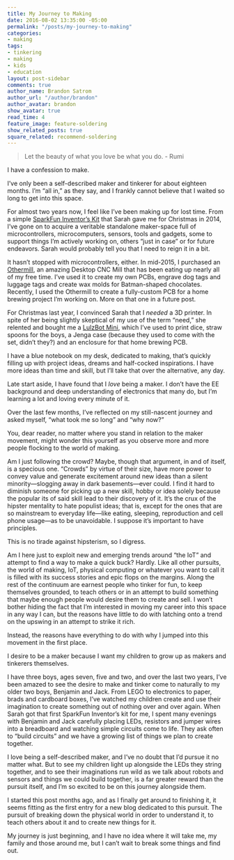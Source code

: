 ```yaml
---
title: My Journey to Making
date: 2016-08-02 13:35:00 -05:00
permalink: "/posts/my-journey-to-making"
categories:
- making
tags:
- tinkering
- making
- kids
- education
layout: post-sidebar
comments: true
author_name: Brandon Satrom
author_url: "/author/brandon"
author_avatar: brandon
show_avatar: true
read_time: 4
feature_image: feature-soldering
show_related_posts: true
square_related: recommend-soldering
---
```


 > Let the beauty of what you love be what you do. - Rumi

I have a confession to make.

I’ve only been a self-described maker and tinkerer for about eighteen months. I’m “all in,” as they say, and I frankly cannot believe that I waited so long to get into this space. 

For almost two years now, I feel like I’ve been making up for lost time. From a simple [SparkFun Inventor’s Kit](http://sparkfun.com) that Sarah gave me for Christmas in 2014, I’ve gone on to acquire a veritable standalone maker-space full of microcontrollers, microcomputers, sensors, tools and gadgets, some to support things I’m actively working on, others “just in case” or for future endeavors. Sarah would probably tell you that I need to reign it in a bit.

It hasn’t stopped with microcontrollers, either. In mid-2015, I purchased an [Othermill](http://othermachine.co), an amazing Desktop CNC Mill that has been eating up nearly all of my free time. I’ve used it to create my own PCBs, engrave dog tags and luggage tags and create wax molds for Batman-shaped chocolates. Recently, I used the Othermill to create a fully-custom PCB for a home brewing project I’m working on. More on that one in a future post.

For Christmas last year, I convinced Sarah that I *needed* a 3D printer. In spite of her being slightly skeptical of my use of the term “need,” she relented and bought me a [LulzBot Mini](http://lulzbot.com), which I’ve used to print dice, straw spoons for the boys, a Jenga case (because they used to come with the set, didn’t they?) and an enclosure for that home brewing PCB.

I have a blue notebook on my desk, dedicated to making, that’s quickly filling up with  project ideas, dreams and half-cocked inspirations. I have more ideas than time and skill, but I’ll take that over the alternative, any day.

Late start aside, I have found that I *love* being a maker. I don’t have the EE background and deep understanding of electronics that many do, but I’m learning a lot and loving every minute of it.

Over the last few months, I’ve reflected on my still-nascent journey and asked myself, “what took me so long” and “why now?” 

You, dear reader, no matter where you stand in relation to the maker movement, might wonder this yourself as you observe more and more people flocking to the world of making. 

Am I just following the crowd? Maybe, though that argument, in and of itself, is a specious one. “Crowds” by virtue of their size, have more power to convey value and generate excitement around new ideas than a silent minority—slogging away in dark basements—ever could. I find it hard to diminish someone for picking up a new skill, hobby or idea solely because the popular its of said skill lead to their discovery of it. It’s the crux of the hipster mentality to hate populist ideas; that is, except for the ones that are so mainstream to everyday life—like eating, sleeping, reproduction and cell phone usage—as to be unavoidable. I suppose it’s important to have principles.

This is no tirade against hipsterism, so I digress.

Am I here just to exploit new and emerging trends around “the IoT” and attempt to find a way to make a quick buck? Hardly. Like all other pursuits, the world of making, IoT, physical computing or whatever you want to call it is filled with its success stories and epic flops on the margins. Along the rest of the continuum are earnest people who tinker for fun, to keep themselves grounded, to teach others or in an attempt to build something that maybe enough people would desire them to create and sell. I won’t bother hiding the fact that I’m interested in moving my career into this space in any way I can, but the reasons have little to do with latching onto a trend on the upswing in an attempt to strike it rich. 

Instead, the reasons have everything to do with why I jumped into this movement in the first place.

I desire to be a maker because I want my children to grow up as makers and tinkerers themselves. 

I have three boys, ages seven, five and two, and over the last two years, I’ve been amazed to see the desire to make and tinker come to naturally to my older two boys, Benjamin and Jack. From LEGO to electronics to paper, brads and cardboard boxes, I’ve watched my children create and use their imagination to create something out of nothing over and over again. When Sarah got that first SparkFun Inventor’s kit for me, I spent many evenings with Benjamin and Jack carefully placing LEDs, resistors and jumper wires into a breadboard and watching simple circuits come to life. They ask often to “build circuits” and we have a growing list of things we plan to create together.

I love being a self-described maker, and I’ve no doubt that I’d pursue it no matter what. But to see my children light up alongside the LEDs they string together, and to see their imaginations run wild as we talk about robots and sensors and things we could build together, is a far greater reward than the  pursuit itself, and I’m so excited to be on this journey alongside them. 

I started this post months ago, and as I finally get around to finishing it, it seems fitting as the first entry for a new blog dedicated to this pursuit. The pursuit of breaking down the physical world in order to understand it, to teach others about it and to create new things for it. 

My journey is just beginning, and I have no idea where it will take me, my family and those around me, but I can’t wait to break some things and find out.